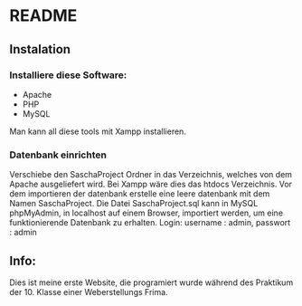 # README

## Instalation 
### Installiere diese Software:

- Apache
- PHP
- MySQL

Man kann all diese tools mit Xampp installieren. 

### Datenbank einrichten

Verschiebe den SaschaProject Ordner in das Verzeichnis, welches von dem Apache ausgeliefert wird. Bei Xampp wäre dies das htdocs Verzeichnis.
Vor dem importieren der datenbank erstelle eine leere datenbank mit dem Namen SaschaProject. 
Die Datei SaschaProject.sql kann in MySQL phpMyAdmin, in localhost auf einem Browser, importiert werden, um eine funktionierende Datenbank zu erhalten.
Login: username : admin, passwort : admin
 
## Info:
Dies ist meine erste Website, die programiert wurde während des Praktikum der 10. Klasse einer Weberstellungs Frima. 

